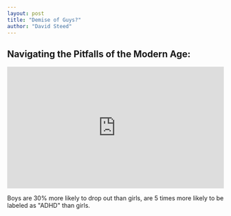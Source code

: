```yaml
---
layout: post
title: "Demise of Guys?"
author: "David Steed"
---
```

## Navigating the Pitfalls of the Modern Age:

<div style="margin: 0 auto; text-align:center;" id='image'>
    <div style="max-width:854px"><div style="position:relative;height:0;padding-bottom:56.25%"><iframe src="https://embed.ted.com/talks/lang/en/zimchallenge" width="854" height="480" style="position:absolute;left:0;top:0;width:100%;height:100%" frameborder="0" scrolling="no" allowfullscreen></iframe></div></div>
</div>

Boys are 30% more likely to drop out than girls, are 5 times more likely to be labeled as "ADHD" than girls. 

